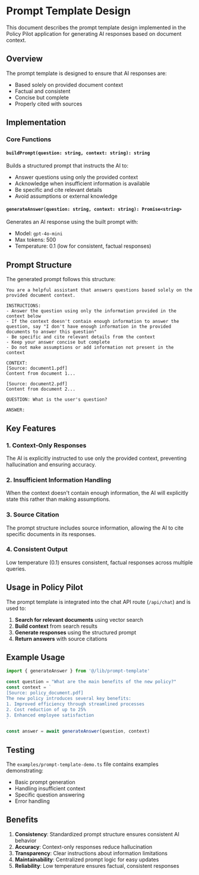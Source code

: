 # Prompt Template Design

This document describes the prompt template design implemented in the Policy Pilot application for generating AI responses based on document context.

## Overview

The prompt template is designed to ensure that AI responses are:
- Based solely on provided document context
- Factual and consistent
- Concise but complete
- Properly cited with sources

## Implementation

### Core Functions

#### `buildPrompt(question: string, context: string): string`

Builds a structured prompt that instructs the AI to:
- Answer questions using only the provided context
- Acknowledge when insufficient information is available
- Be specific and cite relevant details
- Avoid assumptions or external knowledge

#### `generateAnswer(question: string, context: string): Promise<string>`

Generates an AI response using the built prompt with:
- Model: `gpt-4o-mini`
- Max tokens: 500
- Temperature: 0.1 (low for consistent, factual responses)

## Prompt Structure

The generated prompt follows this structure:

```
You are a helpful assistant that answers questions based solely on the provided document context.

INSTRUCTIONS:
- Answer the question using only the information provided in the context below
- If the context doesn't contain enough information to answer the question, say "I don't have enough information in the provided documents to answer this question"
- Be specific and cite relevant details from the context
- Keep your answer concise but complete
- Do not make assumptions or add information not present in the context

CONTEXT:
[Source: document1.pdf]
Content from document 1...

[Source: document2.pdf]
Content from document 2...

QUESTION: What is the user's question?

ANSWER:
```

## Key Features

### 1. Context-Only Responses
The AI is explicitly instructed to use only the provided context, preventing hallucination and ensuring accuracy.

### 2. Insufficient Information Handling
When the context doesn't contain enough information, the AI will explicitly state this rather than making assumptions.

### 3. Source Citation
The prompt structure includes source information, allowing the AI to cite specific documents in its responses.

### 4. Consistent Output
Low temperature (0.1) ensures consistent, factual responses across multiple queries.

## Usage in Policy Pilot

The prompt template is integrated into the chat API route (`/api/chat`) and is used to:

1. **Search for relevant documents** using vector search
2. **Build context** from search results
3. **Generate responses** using the structured prompt
4. **Return answers** with source citations

## Example Usage

```typescript
import { generateAnswer } from '@/lib/prompt-template'

const question = "What are the main benefits of the new policy?"
const context = `
[Source: policy_document.pdf]
The new policy introduces several key benefits:
1. Improved efficiency through streamlined processes
2. Cost reduction of up to 25%
3. Enhanced employee satisfaction
`

const answer = await generateAnswer(question, context)
```

## Testing

The `examples/prompt-template-demo.ts` file contains examples demonstrating:
- Basic prompt generation
- Handling insufficient context
- Specific question answering
- Error handling

## Benefits

1. **Consistency**: Standardized prompt structure ensures consistent AI behavior
2. **Accuracy**: Context-only responses reduce hallucination
3. **Transparency**: Clear instructions about information limitations
4. **Maintainability**: Centralized prompt logic for easy updates
5. **Reliability**: Low temperature ensures factual, consistent responses 